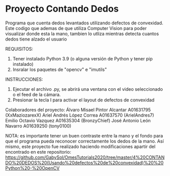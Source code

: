 # Proyecto Contando Dedos
Programa que cuenta dedos levantados utilizando defectos de convexidad. Este codigo que ademas de que utiliza Computer Vision para poder visualizar donde esta la mano, tambien lo utliza mientras detecta cuantos dedos tiene alzado el usuario

REQUISITOS:
1. Tener instalado Python 3.9 (o alguna versión de Python y tener pip instalado)
2. Insralar los paquetes de "opencv" e "imutils"

INSTRUCCIONES:
1. Ejecutar el archivo .py, se abrirá una ventana con el video seleccionado o el feed de la cámara.
2. Presionar la tecla I para activar el layout de defectos de convexidad

Colaboradores del proyecto:
Álvaro Misael Pintor Alcantar A01631795 (XxMaziozarexX)
Ariel Andrés López Correa A01637570 (ArielAndres7)
Emilio Octavio Vazquez A01635304 (BronzyChief)
José Antonio León Navarro A01639250 (tony0100)

NOTA: es importante tener un buen contraste entre la mano y el fondo para que el programa pueda reconocer correctamente los dedos de la mano.
Así mismo, este proyecto fue realizado haciendo modificaciones apartir del encontrado en este repositorio: https://github.com/GabySol/OmesTutorials2020/tree/master/4%20CONTANDO%20DEDOS%20(Usando%20defectos%20de%20convexidad)%20%20Python%20-%20OpenCV


